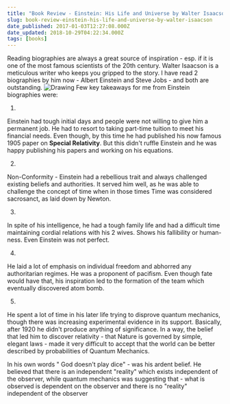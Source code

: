 ```yaml
---
title: "Book Review - Einstein: His Life and Universe by Walter Isaacson"
slug: book-review-einstein-his-life-and-universe-by-walter-isaacson
date_published: 2017-01-03T12:27:08.000Z
date_updated: 2018-10-29T04:22:34.000Z
tags: [books]
---
```


Reading biographies are always a great source of inspiration - esp. if it is one of the most famous scientists of the 20th century. Walter Isaacson is a meticulous writer who keeps you gripped to the story. I have read 2 biographies by him now - Albert Einstein and Steve Jobs - and both are outstanding.
![Drawing](http://t2.gstatic.com/images?q=tbn:ANd9GcSvYl0i8_msaLn5hpFiz5U-9FyNpdk5JoyieV1chBVseNjKT1_I)
Few key takeaways for me from Einstein biographies were:

1. 
Einstein had tough initial days and people were not willing to give him a permanent job. He had to resort to taking part-time tuition to meet his financial needs. Even though, by this time he had published his now famous 1905 paper on **Special Relativity**. But this didn't ruffle Einstein and he was happy publishing his papers and working on his equations.

2. 
Non-Conformity - Einstein had a rebellious trait and always challenged existing beliefs and authorities. It served him well, as he was able to challenge the concept of time when in those times Time was considered sacrosanct, as laid down by Newton.

3. 
In spite of his intelligence, he had a tough family life and had a difficult time maintaining cordial relations with his 2 wives. Shows his fallibility or human-ness. Even Einstein was not perfect.

4. 
He laid a lot of emphasis on individual freedom and abhorred any authoritarian regimes. He was a proponent of pacifism. Even though fate would have that, his inspiration led to the formation of the team which eventually discovered atom bomb.

5. 
He spent a lot of time in his later life trying to disprove quantum mechanics, though there was increasing experimental evidence in its support. Basically, after 1920 he didn't produce anything of significance. In a way, the belief that led him to discover relativity - that Nature is governed by simple, elegant laws - made it very difficult to accept that the world can be better described by probabilities of Quantum Mechanics.

In his own words " God doesn't play dice" - was his ardent belief. He believed that there is an independent "reality" which exists independent of the observer, while quantum mechanics was suggesting that - what is observed is dependent on the observer and there is no "reality" independent of the observer
